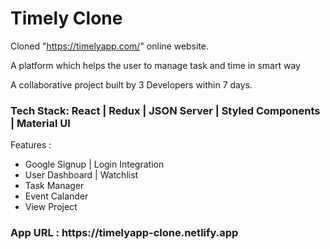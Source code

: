 <h1>Timely Clone </h1>

Cloned "https://timelyapp.com/" online website.

A platform which helps the user to manage task and time in smart way

A collaborative project built by 3 Developers within 7 days.
<h3>Tech Stack: React | Redux | JSON Server | Styled Components | Material UI </h3>
Features : 
<ul>
<li>Google Signup | Login Integration</li>
<li>User Dashboard | Watchlist</li>
<li>Task Manager</li>
<li>Event Calander</li>
<li>View Project</li>
</ul>
 
 
 <h3>App URL : https://timelyapp-clone.netlify.app</h3>

</ul>
